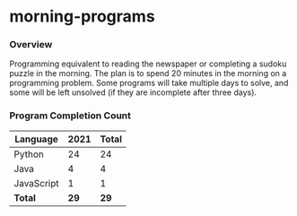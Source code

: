 # morning-programs

### Overview

Programming equivalent to reading the newspaper or completing a sudoku puzzle in the morning.  The plan is to spend 20 
minutes in the morning on a programming problem.  Some programs will take multiple days to solve, and some will be left 
unsolved (if they are incomplete after three days).

### Program Completion Count

| Language     | 2021   | Total  |
|--------------|--------|--------|
| Python       | 24     | 24     |
| Java         | 4      | 4      |
| JavaScript   | 1      | 1      |
| **Total**    | **29** | **29** |
